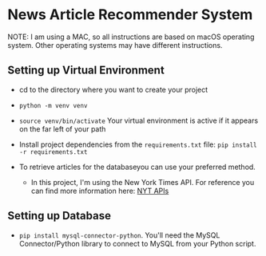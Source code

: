 # News Article Recommender System
NOTE: I am using a MAC, so all instructions are based on macOS operating system. Other operating systems may have different instructions.

## Setting up Virtual Environment

- cd to the directory where you want to create your project
- `python -m venv venv`
- `source venv/bin/activate` Your virtual environment is active if it appears on the far left of your path
- Install project dependencies from the `requirements.txt` file: `pip install -r requirements.txt`

- To retrieve articles for the databaseyou can use your preferred method. 
    * In this project, I'm using the New York Times API. For reference you can find more information here: [NYT APIs](https://developer.nytimes.com/get-started)

## Setting up Database 
- `pip install mysql-connector-python`. You'll need the MySQL Connector/Python library to connect to MySQL from your Python script.

